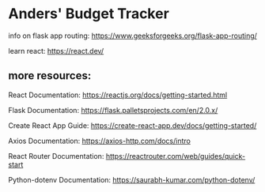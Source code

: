 # Anders' Budget Tracker

info on flask app routing: https://www.geeksforgeeks.org/flask-app-routing/

learn react: https://react.dev/

## more resources:

React Documentation: https://reactjs.org/docs/getting-started.html

Flask Documentation: https://flask.palletsprojects.com/en/2.0.x/

Create React App Guide: https://create-react-app.dev/docs/getting-started/

Axios Documentation: https://axios-http.com/docs/intro

React Router Documentation: https://reactrouter.com/web/guides/quick-start

Python-dotenv Documentation: https://saurabh-kumar.com/python-dotenv/
